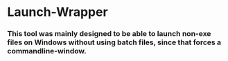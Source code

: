 # Launch-Wrapper

### This tool was mainly designed to be able to launch non-exe files on Windows without using batch files, since that forces a commandline-window.

